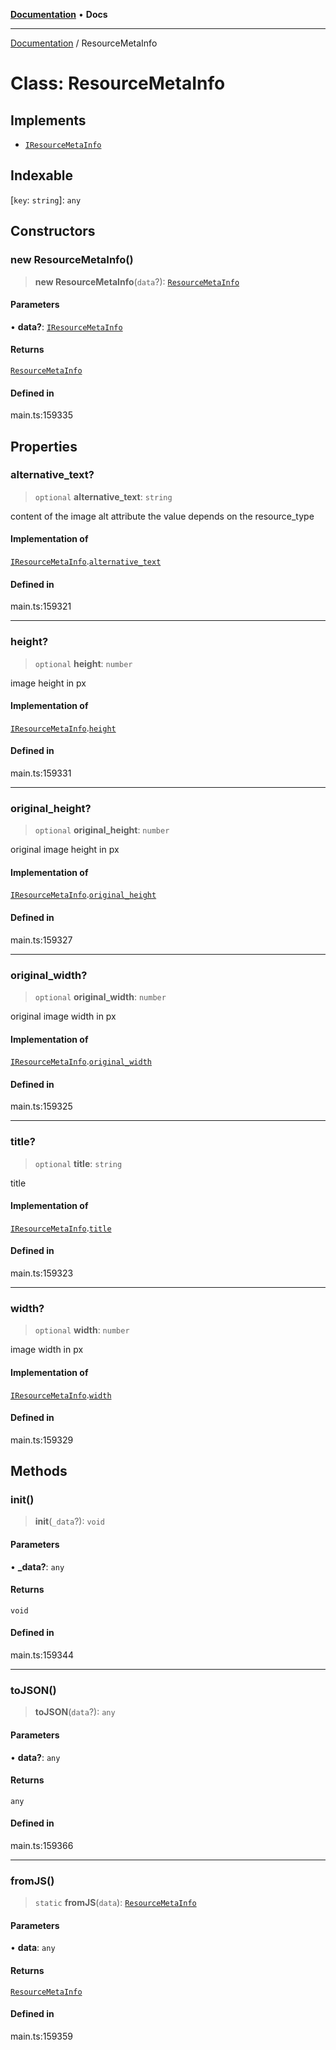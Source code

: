[**Documentation**](../README.md) • **Docs**

***

[Documentation](../README.md) / ResourceMetaInfo

# Class: ResourceMetaInfo

## Implements

- [`IResourceMetaInfo`](../interfaces/IResourceMetaInfo.md)

## Indexable

 \[`key`: `string`\]: `any`

## Constructors

### new ResourceMetaInfo()

> **new ResourceMetaInfo**(`data`?): [`ResourceMetaInfo`](ResourceMetaInfo.md)

#### Parameters

• **data?**: [`IResourceMetaInfo`](../interfaces/IResourceMetaInfo.md)

#### Returns

[`ResourceMetaInfo`](ResourceMetaInfo.md)

#### Defined in

main.ts:159335

## Properties

### alternative\_text?

> `optional` **alternative\_text**: `string`

content of the image alt attribute
the value depends on the resource_type

#### Implementation of

[`IResourceMetaInfo`](../interfaces/IResourceMetaInfo.md).[`alternative_text`](../interfaces/IResourceMetaInfo.md#alternative_text)

#### Defined in

main.ts:159321

***

### height?

> `optional` **height**: `number`

image height in px

#### Implementation of

[`IResourceMetaInfo`](../interfaces/IResourceMetaInfo.md).[`height`](../interfaces/IResourceMetaInfo.md#height)

#### Defined in

main.ts:159331

***

### original\_height?

> `optional` **original\_height**: `number`

original image height in px

#### Implementation of

[`IResourceMetaInfo`](../interfaces/IResourceMetaInfo.md).[`original_height`](../interfaces/IResourceMetaInfo.md#original_height)

#### Defined in

main.ts:159327

***

### original\_width?

> `optional` **original\_width**: `number`

original image width in px

#### Implementation of

[`IResourceMetaInfo`](../interfaces/IResourceMetaInfo.md).[`original_width`](../interfaces/IResourceMetaInfo.md#original_width)

#### Defined in

main.ts:159325

***

### title?

> `optional` **title**: `string`

title

#### Implementation of

[`IResourceMetaInfo`](../interfaces/IResourceMetaInfo.md).[`title`](../interfaces/IResourceMetaInfo.md#title)

#### Defined in

main.ts:159323

***

### width?

> `optional` **width**: `number`

image width in px

#### Implementation of

[`IResourceMetaInfo`](../interfaces/IResourceMetaInfo.md).[`width`](../interfaces/IResourceMetaInfo.md#width)

#### Defined in

main.ts:159329

## Methods

### init()

> **init**(`_data`?): `void`

#### Parameters

• **\_data?**: `any`

#### Returns

`void`

#### Defined in

main.ts:159344

***

### toJSON()

> **toJSON**(`data`?): `any`

#### Parameters

• **data?**: `any`

#### Returns

`any`

#### Defined in

main.ts:159366

***

### fromJS()

> `static` **fromJS**(`data`): [`ResourceMetaInfo`](ResourceMetaInfo.md)

#### Parameters

• **data**: `any`

#### Returns

[`ResourceMetaInfo`](ResourceMetaInfo.md)

#### Defined in

main.ts:159359
